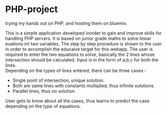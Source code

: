 # PHP-project
trying my hands out on PHP, and hosting them on bluemix.

This is a simple application developed inorder to gain and improve skills for handling PHP servers.
It is based on junior grade maths to solve linear euations int two variables. The step by step procedure is shown to the user in order to accomplish the educaive target for this webapp.
The user is required to enter the two equations to solve, basically the 2 lines whose intersection should be calculated.
Input is in the form of a,b,c for both the lines.<br/>
Depending on the types of lines entered, there can be three cases - 
<ul><li>Single point of intersection, unique solution.</li>
  <li>Both are same lines with constants multiplied, thus infinite solutions.</li>
  <li>Parallel lines, thus no solution.</li>
  </ul>
User gets to know about all the cases, thus learns to predict the case depending on the type of equations.
